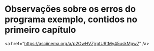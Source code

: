 # Observações sobre os erros do programa exemplo, contidos no primeiro capítulo
<a href="https://asciinema.org/a/p2OwHVZjrptU9tMy45uskMpw7" /a>
